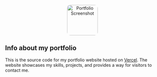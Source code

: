 <p align="center">
  <img src="https://avatars.githubusercontent.com/u/58788062?v=4" alt="Portfolio Screenshot" width="100" style="border-radius: 10px;" />
</p>

## Info about my portfolio

This is the source code for my portfolio website hosted on [Vercel](https://vercel.com). The website showcases my skills, projects, and provides a way for visitors to contact me.
